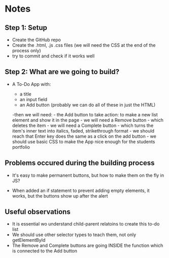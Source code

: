 # Notes

## Step 1: Setup

- Create the GitHub repo
- Create the .html, .js .css files (we will need the CSS at the end of the process only)
- try to commit and check if it works well

## Step 2: What are we going to build?

- A To-Do App with:
   - a title
   - an input field
   - an Add button
   (probably we can do all of these in just the HTML)

   -then we will need:
      - the Add button to take action: to make a new list element and show it in the page
      - we will need a Remove button - which deletes the item
      - we will need a Complete button - which turns the item's inner text into italics, faded, strikethrough format
      - we should reach that Enter key does the same as a click on the add button
      - we should use basic CSS to make the App nice enough for the students portfolio


## Problems occured during the building process
 - It's easy to make permanent buttons, but how to make them on the fly in JS?
 
 - When added an if statement to prevent adding empty elements, it works, but the buttons show up after the alert

 ## Useful observations
 - It is essential wo understand child-parent relatoins to create this to-do list
 - We should use other selector types to teach them, not only getElementById
 - The Remove and Complete buttons are going INSIDE the function which is connected to the Add button